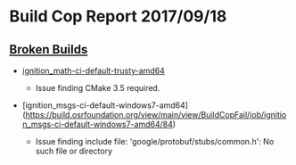# Build Cop Report 2017/09/18 #

## [Broken Builds](https://build.osrfoundation.org/view/main/view/BuildCopFail/) ##

* [ignition_math-ci-default-trusty-amd64](https://build.osrfoundation.org/view/main/view/BuildCopFail/job/ignition_math-ci-default-trusty-amd64/62/)
    * Issue finding CMake 3.5 required.

* [ignition_msgs-ci-default-windows7-amd64] 
(https://build.osrfoundation.org/view/main/view/BuildCopFail/job/ignition_msgs-ci-default-windows7-amd64/84)
    * Issue finding include file: 'google/protobuf/stubs/common.h': No such file or directory
